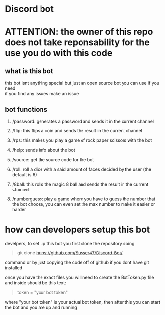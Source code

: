 # Discord bot

# ATTENTION: the owner of this repo does not take reponsability for the use you do with this code

## what is this bot  
this bot isnt anything special but just an open source bot you can use if you need  
if you find any issues make an issue


## bot functions  
1. /password: generates a password and sends it in the current channel  

2. /flip: this flips a coin and sends the result in the current channel  

3. /rps: this makes you play a game of rock paper scissors with the bot

4. /help: sends info about the bot  

5. /source: get the source code for the bot

6. /roll: roll a dice with a said amount of faces decided by the user (the default is 6)  

7. /8ball: this rolls the magic 8 ball and sends the result in the current channel  

8. /numberguess: play a game where you have to guess the number that the bot choose, you can even set the max number to make it easier or harder


# how can developers setup this bot  
develpers, to set up this bot you first clone the repository doing  
> git clone https://github.com/Susser47/Discord-Bot/  

command or by just copying the code off of github if you dont have git installed  
  
once you have the exact files you will need to create the BotToken.py file and inside should be this text:  
> token = "your bot token"  

where "your bot token" is your actual bot token, then after this you can start the bot and you are up and running

